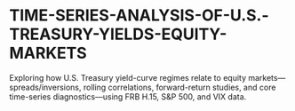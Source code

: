 # TIME-SERIES-ANALYSIS-OF-U.S.-TREASURY-YIELDS-EQUITY-MARKETS
Exploring how U.S. Treasury yield-curve regimes relate to equity markets—spreads/inversions, rolling correlations, forward-return studies, and core time-series diagnostics—using FRB H.15, S&amp;P 500, and VIX data.
